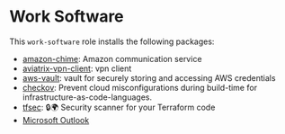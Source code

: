 # Work Software

This `work-software` role installs the following packages:

- [amazon-chime](https://chime.aws/): Amazon communication service
- [aviatrix-vpn-client](https://aviatrix.com/): vpn client
- [aws-vault](https://github.com/99designs/aws-vault): vault for securely storing and accessing AWS credentials
- [checkov](https://www.checkov.io/): Prevent cloud misconfigurations during build-time for infrastructure-as-code-languages.
- [tfsec](https://github.com/tfsec/tfsec): 🔒🌍 Security scanner for your Terraform code
- [Microsoft Outlook](https://products.office.com/en-us/outlook/email-and-calendar-software-microsoft-outlook)
